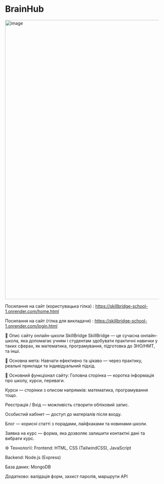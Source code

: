 # BrainHub

<img width="1899" height="912" alt="image" src="https://github.com/user-attachments/assets/4790364b-bd3c-4c5d-a1dc-54083490960b" />

Посилання на сайт (користувацька гілка) : https://skillbridge-school-1.onrender.com/home.html

Посилання на сайт (гілка для викладачя) : https://skillbridge-school-1.onrender.com/login.html

📝 Опис сайту онлайн-школи SkillBridge
SkillBridge — це сучасна онлайн-школа, яка допомагає учням і студентам здобувати практичні навички у таких сферах, як математика, програмування, підготовка до ЗНО/НМТ, та інші.

🎯 Основна мета:
Навчати ефективно та цікаво — через практику, реальні приклади та індивідуальний підхід.

🧩 Основний функціонал сайту:
Головна сторінка — коротка інформація про школу, курси, переваги.

Курси — сторінки з описом напрямків: математика, програмування тощо.

Реєстрація / Вхід — можливість створити обліковий запис.

Особистий кабінет — доступ до матеріалів після входу.

Блог — корисні статті з порадами, лайфхаками та новинами школи.

Заявка на курс — форма, яка дозволяє залишити контактні дані та вибрати курс.

⚙️ Технології:
Frontend: HTML, CSS (TailwindCSS), JavaScript

Backend: Node.js (Express)

База даних: MongoDB

Додатково: валідація форм, захист паролів, маршрути API
